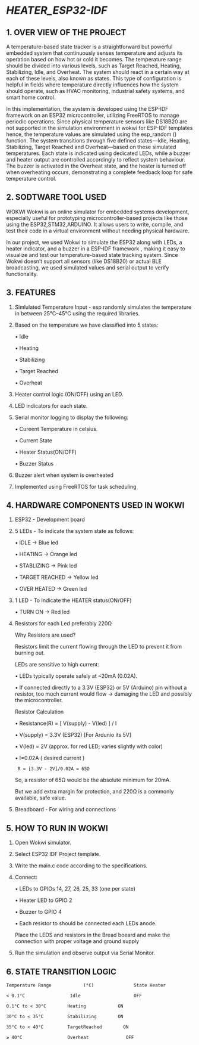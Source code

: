 # ***HEATER_ESP32-IDF***

## 1. OVER VIEW OF THE PROJECT

A temperature-based state tracker is a straightforward but powerful embedded system that continuously senses temperature and adjusts its operation based on how hot or cold it becomes. The temperature range should be divided into various levels, such as Target Reached, Heating, Stabilizing, Idle, and Overheat. The system should react in a certain way at each of these levels, also known as states. This type of configuration is helpful in fields where temperature directly influences how the system should operate, such as HVAC monitoring, industrial safety systems, and smart home control.

In this implementation, the system is developed using the ESP-IDF framework on an ESP32 microcontroller, utilizing FreeRTOS to manage periodic operations. Since physical temperature sensors like DS18B20 are not supported in the simulation environment in wokwi for ESP-IDF templates hence, the temperature values are simulated using the esp_random () function. The system transitions through five defined states—Idle, Heating, Stabilizing, Target Reached and Overheat—based on these simulated temperatures. Each state is indicated using dedicated LEDs, while a buzzer and heater output are controlled accordingly to reflect system behaviour. The buzzer is activated in the Overheat state, and the heater is turned off when overheating occurs, demonstrating a complete feedback loop for safe temperature control.

## 2. SODTWARE TOOL USED

WOKWI 
Wokwi is an online simulator for embedded systems development, especially useful for prototyping microcontroller-based projects like those using the ESP32,STM32,ARDUINO. It allows users to write, compile, and test their code in a virtual environment without needing physical hardware. 

In our project, we used Wokwi to simulate the ESP32 along with LEDs, a heater indicator, and a buzzer in a ESP-IDF framework , making it easy to visualize and test our temperature-based state tracking system. Since Wokwi doesn’t support all sensors (like DS18B20) or actual BLE broadcasting, we used simulated values and serial output to verify functionality.

## 3. FEATURES

1. Simlulated Temperature Input - esp randomly simulates the temperature in between 25°C–45°C using the required libraries.
   
2. Based on the temperature we have classified into 5 states:
   
     • Idle
   
     • Heating
   
     • Stabilizing
   
     • Target Reached
   
     • Overheat
   
4. Heater control logic (ON/OFF) using an LED.

5. LED indicators for each state.

6. Serial monitor logging to display the following:

     • Cureent Temperature in celsius.

     • Current State
   
     • Heater Status(ON/OFF)
   
     • Buzzer Status

7. Buzzer alert when system is overheated

8. Implemented using FreeRTOS for task scheduling


## 4. HARDWARE COMPONENTS USED IN WOKWI

1. ESP32 - Development board

2. 5 LEDs - To indicate the system state as follows:

     •	IDLE -> Blue led
   
     •	HEATING -> Orange led
   
     •	STABLIZING -> Pink led
   
     •	TARGET REACHED -> Yellow led
   
     •	OVER HEATED -> Green led

3. 1 LED - To Indicate the HEATER status(ON/OFF)

     • TURN ON -> Red led

4. Resistors for each Led preferably 220Ω

   Why Resistors are used?

   Resistors limit the current flowing through the LED to prevent it from burning out.

   LEDs are sensitive to high current:

     • LEDs typically operate safely at ~20mA (0.02A).

     • If connected directly to a 3.3V (ESP32) or 5V (Arduino) pin without a resistor, too much current would flow → damaging the LED and possibly the microcontroller.

   Resistor Calculation
   
     • Resistance(R) = [ V(supply) - V(led) ] / I
   
     • V(supply) = 3.3V (ESP32) [For Ardunio its 5V]
   
     • V(led) = 2V (approx. for red LED; varies slightly with color)
   
     • I=0.02A ( desired current )

        R = [3.3V - 2V]/0.02A = 65Ω

   So, a resistor of 65Ω would be the absolute minimum for 20mA.

   But we add extra margin for protection, and 220Ω is a commonly available, safe value.

6. Breadboard	- For wiring and connections


## 5. HOW TO RUN IN WOKWI

1. Open Wokwi simulator.

2. Select ESP32 IDF Project template.

3. Write the main.c code according to the specifications.

4. Connect:

     • LEDs to GPIOs 14, 27, 26, 25, 33 (one per state)

     • Heater LED to GPIO 2

     • Buzzer to GPIO 4

     • Each resistor to should be connected each LEDs anode.

   Place the LEDS and resistors in the Bread boeard and make the connection with proper voltage and ground supply

5. Run the simulation and observe output via Serial Monitor.


## 6. STATE TRANSITION LOGIC

    Temperature Range            (°C)               State Heater
    
    < 0.1°C	                Idle	                OFF
       
    0.1°C to < 30°C	       Heating	          ON
    
    30°C to < 35°C	       Stabilizing        ON
    
    35°C to < 40°C	       TargetReached	    ON
    
    ≥ 40°C	               Overheat	             OFF

       



     
     
